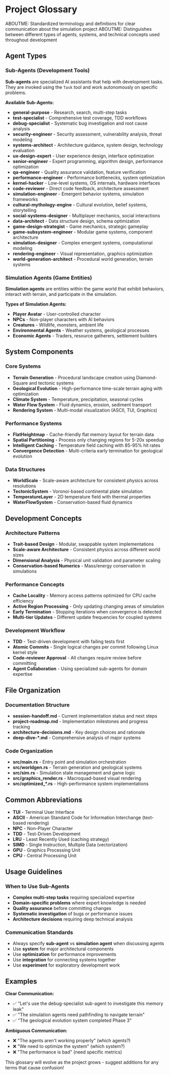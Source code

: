 # Project Glossary

ABOUTME: Standardized terminology and definitions for clear communication about the simulation project
ABOUTME: Distinguishes between different types of agents, systems, and technical concepts used throughout development

## Agent Types

### Sub-Agents (Development Tools)
**Sub-agents** are specialized AI assistants that help with development tasks. They are invoked using the `Task` tool and work autonomously on specific problems.

**Available Sub-Agents:**
- **general-purpose** - Research, search, multi-step tasks
- **test-specialist** - Comprehensive test coverage, TDD workflows  
- **debug-specialist** - Systematic bug investigation and root cause analysis
- **security-engineer** - Security assessment, vulnerability analysis, threat modeling
- **systems-architect** - Architecture guidance, system design, technology evaluation
- **ux-design-expert** - User experience design, interface optimization
- **senior-engineer** - Expert programming, algorithm design, performance optimization
- **qa-engineer** - Quality assurance validation, feature verification
- **performance-engineer** - Performance bottlenecks, system optimization
- **kernel-hacker** - Low-level systems, OS internals, hardware interfaces
- **code-reviewer** - Direct code feedback, architecture assessment
- **simulation-engineer** - Emergent behavior systems, simulation frameworks
- **cultural-mythology-engine** - Cultural evolution, belief systems, storytelling
- **social-systems-designer** - Multiplayer mechanics, social interactions
- **data-architect** - Data structure design, schema optimization
- **game-design-strategist** - Game mechanics, strategic gameplay
- **game-subsystem-engineer** - Modular game systems, component architecture
- **simulation-designer** - Complex emergent systems, computational modeling
- **rendering-engineer** - Visual representation, graphics optimization
- **world-generation-architect** - Procedural world generation, terrain systems

### Simulation Agents (Game Entities)
**Simulation agents** are entities within the game world that exhibit behaviors, interact with terrain, and participate in the simulation.

**Types of Simulation Agents:**
- **Player Avatar** - User-controlled character
- **NPCs** - Non-player characters with AI behaviors
- **Creatures** - Wildlife, monsters, ambient life
- **Environmental Agents** - Weather systems, geological processes
- **Economic Agents** - Traders, resource gatherers, settlement builders

## System Components

### Core Systems
- **Terrain Generation** - Procedural landscape creation using Diamond-Square and tectonic systems
- **Geological Evolution** - High-performance time-scale terrain aging with optimization
- **Climate System** - Temperature, precipitation, seasonal cycles
- **Water Flow System** - Fluid dynamics, erosion, sediment transport
- **Rendering System** - Multi-modal visualization (ASCII, TUI, Graphics)

### Performance Systems
- **FlatHeightmap** - Cache-friendly flat memory layout for terrain data
- **Spatial Partitioning** - Process only changing regions for 5-20x speedup
- **Intelligent Caching** - Temperature field caching with 85-95% hit rates
- **Convergence Detection** - Multi-criteria early termination for geological evolution

### Data Structures
- **WorldScale** - Scale-aware architecture for consistent physics across resolutions
- **TectonicSystem** - Voronoi-based continental plate simulation
- **TemperatureLayer** - 2D temperature field with thermal properties
- **WaterFlowSystem** - Conservation-based fluid dynamics

## Development Concepts

### Architecture Patterns
- **Trait-based Design** - Modular, swappable system implementations
- **Scale-aware Architecture** - Consistent physics across different world sizes  
- **Dimensional Analysis** - Physical unit validation and parameter scaling
- **Conservation-based Numerics** - Mass/energy conservation in simulations

### Performance Concepts
- **Cache Locality** - Memory access patterns optimized for CPU cache efficiency
- **Active Region Processing** - Only updating changing areas of simulation
- **Early Termination** - Stopping iterations when convergence is detected
- **Multi-tier Updates** - Different update frequencies for coupled systems

### Development Workflow
- **TDD** - Test-driven development with failing tests first
- **Atomic Commits** - Single logical changes per commit following Linux kernel style
- **Code-reviewer Approval** - All changes require review before committing
- **Agent Collaboration** - Using specialized sub-agents for domain expertise

## File Organization

### Documentation Structure
- **session-handoff.md** - Current implementation status and next steps
- **project-roadmap.md** - Implementation milestones and progress tracking
- **architecture-decisions.md** - Key design choices and rationale
- **deep-dive-*.md** - Comprehensive analysis of major systems

### Code Organization
- **src/main.rs** - Entry point and simulation orchestration
- **src/worldgen.rs** - Terrain generation and geological systems
- **src/sim.rs** - Simulation state management and game logic
- **src/graphics_render.rs** - Macroquad-based visual rendering
- **src/optimized_*.rs** - High-performance system implementations

## Common Abbreviations

- **TUI** - Terminal User Interface
- **ASCII** - American Standard Code for Information Interchange (text-based rendering)
- **NPC** - Non-Player Character
- **TDD** - Test-Driven Development
- **LRU** - Least Recently Used (caching strategy)
- **SIMD** - Single Instruction, Multiple Data (vectorization)
- **GPU** - Graphics Processing Unit
- **CPU** - Central Processing Unit

## Usage Guidelines

### When to Use Sub-Agents
- **Complex multi-step tasks** requiring specialized expertise
- **Domain-specific problems** where expert knowledge is needed
- **Quality assurance** before committing changes
- **Systematic investigation** of bugs or performance issues
- **Architecture decisions** requiring deep technical analysis

### Communication Standards
- Always specify **sub-agent** vs **simulation agent** when discussing agents
- Use **system** for major architectural components
- Use **optimization** for performance improvements
- Use **integration** for connecting systems together
- Use **experiment** for exploratory development work

## Examples

**Clear Communication:**
- ✅ "Let's use the debug-specialist sub-agent to investigate this memory leak"
- ✅ "The simulation agents need pathfinding to navigate terrain"
- ✅ "The geological evolution system completed Phase 3"

**Ambiguous Communication:**
- ❌ "The agents aren't working properly" (which agents?)
- ❌ "We need to optimize the system" (which system?)
- ❌ "The performance is bad" (need specific metrics)

This glossary will evolve as the project grows - suggest additions for any terms that cause confusion!